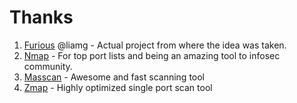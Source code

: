 # Thanks

1. [Furious](https://github.com/liamg/furious) @liamg - Actual project from where the idea was taken.
2. [Nmap](https://nmap.org/) - For top port lists and being an amazing tool to infosec community.
3. [Masscan](https://github.com/robertdavidgraham/masscan) - Awesome and fast scanning tool
4. [Zmap](https://zmap.io/) - Highly optimized single port scan tool
